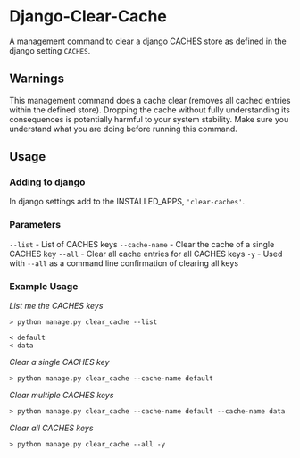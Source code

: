 # Django-Clear-Cache

A management command to clear a django CACHES store as defined in the django setting `CACHES`.

## Warnings

This management command does a cache clear (removes all cached entries within the defined store). Dropping the cache without fully understanding its consequences is potentially harmful to your system stability. Make sure you understand what you are doing before running this command.

## Usage

### Adding to django

In django settings add to the INSTALLED_APPS, `'clear-caches'`.

### Parameters

`--list` - List of CACHES keys
`--cache-name` - Clear the cache of a single CACHES key
`--all` - Clear all cache entries for all CACHES keys
`-y` - Used with `--all` as a command line confirmation of clearing all keys

### Example Usage

_List me the CACHES keys_

    > python manage.py clear_cache --list
    
    < default
    < data

_Clear a single CACHES key_

    > python manage.py clear_cache --cache-name default

_Clear multiple CACHES keys_

    > python manage.py clear_cache --cache-name default --cache-name data


_Clear all CACHES keys_

    > python manage.py clear_cache --all -y
